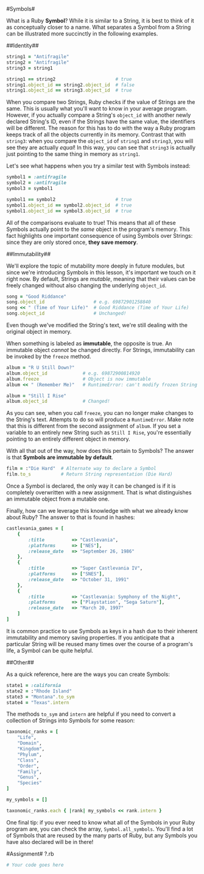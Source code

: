 #Symbols#

What is a Ruby **Symbol**? While it is similar to a String, it is best to think of it as conceptually closer to a name. What separates a Symbol from a String can be illustrated more succinctly in the following examples.

##Identity##

```ruby
string1 = "Antifragile"
string2 = "Antifragile"
string3 = string1

string1 == string2                      # true
string1.object_id == string2.object_id  # false
string1.object_id == string3.object_id  # true
```

When you compare two Strings, Ruby checks if the value of Strings are the same. This is usually what you'll want to know in your average program. However, if you actually compare a String's ```object_id``` with another newly declared String's ID, even if the Strings have the same value, the identifiers will be different. The reason for this has to do with the way a Ruby program keeps track of all the objects currently in its memory. Contrast that with ```string3```: when you compare the ```object_id``` of ```string1``` and ```string3```, you will see they are actually *equal*! In this way, you can see that ```string3``` is actually just pointing to the same thing in memory as ```string1```.


Let's see what happens when you try a similar test with Symbols instead:

```ruby
symbol1 = :antifragile
symbol2 = :antifragile
symbol3 = symbol1

symbol1 == symbol2                      # true
symbol1.object_id == symbol2.object_id  # true
symbol1.object_id == symbol3.object_id  # true
```

All of the comparisons evaluate to true! This means that all of these Symbols actually point to the *same* object in the program's memory. This fact highlights one important consequence of using Symbols over Strings: since they are only stored once, **they save memory**.

##Immutability##

We'll explore the topic of mutability more deeply in future modules, but since we're introducing Symbols in this lesson, it's important we touch on it right now. By default, Strings are *mutable*, meaning that their values can be freely changed without also changing the underlying ```object_id```.

```ruby
song = "Good Riddance"
song.object_id                  # e.g. 69872901258840
song << " (Time of Your Life)"  # Good Riddance (Time of Your Life)
song.object_id                  # Unchanged!
```

Even though we've modified the String's text, we're still dealing with the original object in memory.

When something is labeled as **immutable**, the opposite is true. An immutable object *cannot* be changed directly. For Strings, immutability can be invoked by the ```freeze``` method.

```ruby
album = "R U Still Down?"
album.object_id             # e.g. 69872900814920
album.freeze                # Object is now immutable
album << " (Remember Me)"   # RuntimeError: can't modify frozen String

album = "Still I Rise"
album.object_id             # Changed!
```

As you can see, when you call ```freeze```, you can no longer make changes to the String's text. Attempts to do so will produce a ```RuntimeError```. Make note that this is different from the second assignment of ```album```. If you set a variable to an entirely new String such as ```Still I Rise```, you're essentially pointing to an entirely different object in memory.

With all that out of the way, how does this pertain to Symbols? The answer is that **Symbols are immutable by default**.

```ruby
film = :"Die Hard"  # Alternate way to declare a Symbol
film.to_s           # Return String representation (Die Hard)
```

Once a Symbol is declared, the only way it can be changed is if it is completely overwritten with a new assignment. That is what distinguishes an immutable object from a mutable one.

Finally, how can we leverage this knowledge with what we already know about Ruby? The answer to that is found in hashes:

```ruby
castlevania_games = [
    {
        :title          => "Castlevania", 
        :platforms      => ["NES"], 
        :release_date   => "September 26, 1986"
    }, 
    {
        :title          => "Super Castlevania IV", 
        :platforms      => ["SNES"], 
        :release_date   => "October 31, 1991"
    }, 
    {
        :title          => "Castlevania: Symphony of the Night", 
        :platforms      => ["Playstation", "Sega Saturn"], 
        :release_date   => "March 20, 1997"
    ]
]
```

It is common practice to use Symbols as keys in a hash due to their inherent immutability and memory saving properties. If you anticipate that a particular String will be reused many times over the course of a program's life, a Symbol can be quite helpful.

##Other##

As a quick reference, here are the ways you can create Symbols:

```ruby
state1 = :california
state2 = :"Rhode Island"
state3 = "Montana".to_sym
state4 = "Texas".intern
```

The methods ```to_sym``` and ```intern``` are helpful if you need to convert a collection of Strings into Symbols for some reason:

```ruby
taxonomic_ranks = [
    "Life", 
    "Domain", 
    "Kingdom", 
    "Phylum", 
    "Class", 
    "Order", 
    "Family", 
    "Genus", 
    "Species"
]

my_symbols = []

taxonomic_ranks.each { |rank| my_symbols << rank.intern }
```

One final tip: if you ever need to know what all of the Symbols in your Ruby program are, you can check the array, ```Symbol.all_symbols```. You'll find a lot of Symbols that are reused by the many parts of Ruby, but any Symbols you have also declared will be in there!

#Assignment#
?.rb

```ruby
# Your code goes here

```
